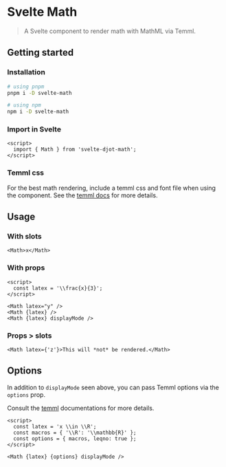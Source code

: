 # Svelte Math

> A Svelte component to render math with MathML via Temml.

## Getting started

### Installation

```bash
# using pnpm
pnpm i -D svelte-math

# using npm
npm i -D svelte-math
```

### Import in Svelte

```svelte
<script>
  import { Math } from 'svelte-djot-math';
</script>
```

### Temml css

For the best math rendering, include a temml css and font file when using the component. See the [temml docs](https://temml.org/docs/en/administration#installation) for more details.

## Usage

### With slots

```svelte
<Math>x</Math>
```

### With props

```svelte
<script>
  const latex = '\\frac{x}{3}';
</script>

<Math latex="y" />
<Math {latex} />
<Math {latex} displayMode />
```

### Props > slots

```svelte
<Math latex={'z'}>This will *not* be rendered.</Math>
```

## Options

In addition to `displayMode` seen above, you can pass Temml options via the `options` prop.

Consult the [temml](https://temml.org/docs/en/administration#options) documentations for more details.

```svelte
<script>
  const latex = 'x \\in \\R';
  const macros = { '\\R': '\\mathbb{R}' };
  const options = { macros, leqno: true };
</script>

<Math {latex} {options} displayMode />
```
